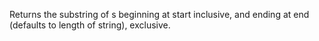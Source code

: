   Returns the substring of s beginning at start inclusive, and ending
  at end (defaults to length of string), exclusive.